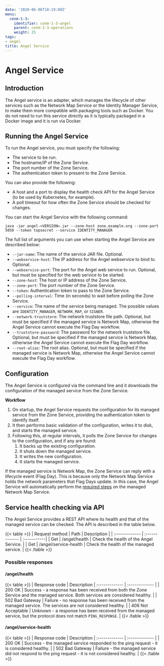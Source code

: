 ```yaml
---
date: '2020-06-06T18:19:00Z'
menu:
  cenm-1-3:
    identifier: cenm-1-3-angel
    parent: cenm-1-3-operations
    weight: 25
tags:
- angel
title: Angel Service
---
```


# Angel Service

## Introduction

The Angel service is an adapter, which manages the lifecycle of other
services such as the Network Map Service or the Identity Manager Service, to make them more
compatible with packaging tools such as Docker. You do not need to run this service directly
as it is typically packaged in a Docker image and it is run via Docker.

## Running the Angel Service

To run the Angel service, you must specify the following:

- The service to be run.
- The hostname/IP of the Zone Service.
- The port number of the Zone Service.
- The authentication token to present to the Zone Service.

You can also provide the following:
- A host and a port to display the health check API for the Angel Service (to be used by Kubernetes, for example).
- A poll timeout for how often the Zone Service should be checked for changes.

You can start the Angel Service with the following command:

``` {.bash}
java -jar angel-<VERSION>.jar --zone-host zone.example.org --zone-port 5050 --token topsecret --service IDENTITY_MANAGER
```

The full list of arguments you can use when starting the Angel Service are described below:

-   `--jar-name`: The name of the service JAR file. Optional.
-   `--webservice-host`: The IP address for the Angel webservice to bind to. Optional.
-   `--webservice-port`: The port for the Angel web service to run. Optional, but must be specified for the web service to be started.
-   `--zone-host`: The host or IP address of the Zone Service.
-   `--zone-port`: The port number of the Zone Service.
-   `--token`: Authentication token to pass to the Zone Service.
-   `--polling-interval`: Time (in seconds) to wait before polling the Zone Service.
-   `--service`: The name of the service being managed. The possible values are `IDENTITY_MANAGER`, `NETWORK_MAP`, or `SIGNER`.
-   `--network-truststore`: The network truststore file path. Optional, but must be specified if the managed service is Network Map, otherwise the Angel Service cannot execute the Flag Day workflow.
-   `--truststore-password`: The password for the network truststore file. Optional, but must be specified if the managed service is Network Map, otherwise the Angel Service cannot execute the Flag Day workflow.
-   `--root-alias`: The root alias. Optional, but must be specified if the managed service is Network Map, otherwise the Angel Service cannot execute the Flag Day workflow.

## Configuration

The Angel Service is configured via the command line and it downloads the configuration of the managed service from the Zone Service.

**Workflow**

1. On startup, the Angel Service requests the configuration for its managed service from the Zone Service, providing the authentication token to identify itself.
2. It then performs basic validation of the configuration, writes it to disk, and starts the managed service.
3. Following this, at regular intervals, it polls the Zone Service for changes to the configuration, and if any are found:
    1. It backs up the existing configuration.
    2. It shuts down the managed service.
    3. It writes the new configuration.
    4. It starts the managed service.

If the managed service is Network Map, the Zone Service can reply with a lifecycle event (Flag Day). This is because only the Network Map Service holds the network parameters that Flag Days update. In this case, the Angel Service will automatically perform the [required steps](updating-network-parameters.md) on the managed Network Map Service.

## Service health checking via API

The Angel Service provides a REST API where its health and that of the managed service can be checked. The API is described in the table below.

{{< table >}}
| Request method  | Path     | Description |
| :------------- | :------------- | :-----------|
| Get | /angel/health | Check the health of the Angel Service. |
| Get | /angel/service-health | Check the health of the managed service. |
{{< /table >}}

### Possible responses

#### /angel/health

{{< table >}}
| Response code     |  Description |
:------------- | :------------- |
| 200 OK | Success - a response has been received from both the Zone Service and the managed service. Both services are considered healthy. |
| 502 Bad Gateway | Failure - no response has been received from the managed service. The services are not considered healthy. |
| 406 Not Acceptable | Unknown - a response has been received from the managed service, but the protocol does not match `PING_RESPONSE`. |
{{< /table >}}

#### /angel/service-health

{{< table >}}
| Response code     |  Description |
:------------- | :------------- |
| 200 OK | Success - the managed service responded to the ping request - it is considered healthy. |
| 502 Bad Gateway | Failure - the managed service did not respond to the ping request - it is not considered healthy. |
{{< /table >}}

